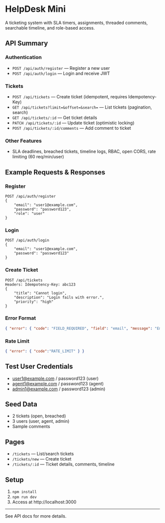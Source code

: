 
# HelpDesk Mini

A ticketing system with SLA timers, assignments, threaded comments, searchable timeline, and role-based access.

## API Summary

### Authentication
- `POST /api/auth/register` — Register a new user
- `POST /api/auth/login` — Login and receive JWT

### Tickets
- `POST /api/tickets` — Create ticket (idempotent, requires Idempotency-Key)
- `GET /api/tickets?limit=&offset=&search=` — List tickets (pagination, search)
- `GET /api/tickets/:id` — Get ticket details
- `PATCH /api/tickets/:id` — Update ticket (optimistic locking)
- `POST /api/tickets/:id/comments` — Add comment to ticket

### Other Features
- SLA deadlines, breached tickets, timeline logs, RBAC, open CORS, rate limiting (60 req/min/user)

## Example Requests & Responses

### Register
```http
POST /api/auth/register
{
	"email": "user1@example.com",
	"password": "password123",
	"role": "user"
}
```

### Login
```http
POST /api/auth/login
{
	"email": "user1@example.com",
	"password": "password123"
}
```

### Create Ticket
```http
POST /api/tickets
Headers: Idempotency-Key: abc123
{
	"title": "Cannot login",
	"description": "Login fails with error.",
	"priority": "high"
}
```

### Error Format
```json
{ "error": { "code": "FIELD_REQUIRED", "field": "email", "message": "Email is required" } }
```

### Rate Limit
```json
{ "error": { "code":"RATE_LIMIT" } }
```

## Test User Credentials
- user1@example.com / password123 (user)
- agent1@example.com / password123 (agent)
- admin1@example.com / password123 (admin)

## Seed Data
- 2 tickets (open, breached)
- 3 users (user, agent, admin)
- Sample comments

## Pages
- `/tickets` — List/search tickets
- `/tickets/new` — Create ticket
- `/tickets/:id` — Ticket details, comments, timeline

## Setup
1. `npm install`
2. `npm run dev`
3. Access at http://localhost:3000

---

See API docs for more details.
